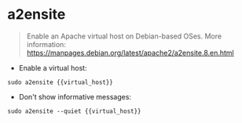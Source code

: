 # a2ensite

> Enable an Apache virtual host on Debian-based OSes.
> More information: <https://manpages.debian.org/latest/apache2/a2ensite.8.en.html>

- Enable a virtual host:

`sudo a2ensite {{virtual_host}}`

- Don't show informative messages:

`sudo a2ensite --quiet {{virtual_host}}`
